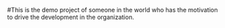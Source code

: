#This is the demo project of someone in the world who has the motivation to drive the development in the organization.
